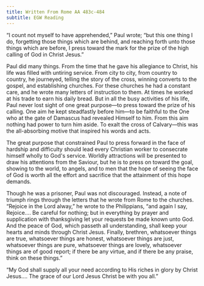 ```yaml
---
title: Written From Rome AA 483c-484
subtitle: EGW Reading
---
```


“I count not myself to have apprehended,” Paul wrote; “but this one thing I do, forgetting those things which are behind, and reaching forth unto those things which are before, I press toward the mark for the prize of the high calling of God in Christ Jesus.”

Paul did many things. From the time that he gave his allegiance to Christ, his life was filled with untiring service. From city to city, from country to country, he journeyed, telling the story of the cross, winning converts to the gospel, and establishing churches. For these churches he had a constant care, and he wrote many letters of instruction to them. At times he worked at his trade to earn his daily bread. But in all the busy activities of his life, Paul never lost sight of one great purpose—to press toward the prize of his calling. One aim he kept steadfastly before him—to be faithful to the One who at the gate of Damascus had revealed Himself to him. From this aim nothing had power to turn him aside. To exalt the cross of Calvary—this was the all-absorbing motive that inspired his words and acts.

The great purpose that constrained Paul to press forward in the face of hardship and difficulty should lead every Christian worker to consecrate himself wholly to God's service. Worldly attractions will be presented to draw his attentions from the Saviour, but he is to press on toward the goal, showing to the world, to angels, and to men that the hope of seeing the face of God is worth all the effort and sacrifice that the attainment of this hope demands.

Though he was a prisoner, Paul was not discouraged. Instead, a note of triumph rings through the letters that he wrote from Rome to the churches. “Rejoice in the Lord alway,” he wrote to the Philippians, “and again I say, Rejoice.... Be careful for nothing; but in everything by prayer and supplication with thanksgiving let your requests be made known unto God. And the peace of God, which passeth all understanding, shall keep your hearts and minds through Christ Jesus. Finally, brethren, whatsoever things are true, whatsoever things are honest, whatsoever things are just, whatsoever things are pure, whatsoever things are lovely, whatsoever things are of good report; if there be any virtue, and if there be any praise, think on these things.”

“My God shall supply all your need according to His riches in glory by Christ Jesus.... The grace of our Lord Jesus Christ be with you all.”